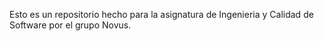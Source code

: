 Esto es un repositorio hecho para la asignatura de Ingenieria y Calidad de Software por el grupo Novus.